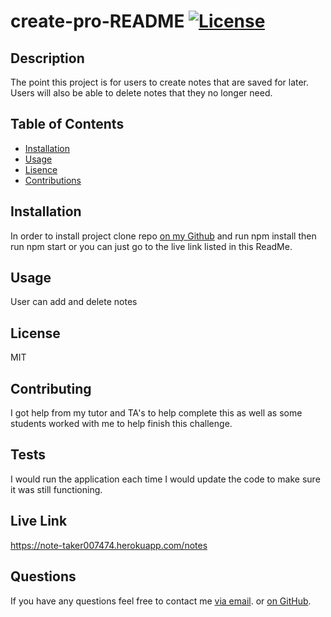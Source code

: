 # create-pro-README [![License](https://img.shields.io/static/v1?label=License&message=MIT&color=blueviolet&style=for-the-badge)](https://opensource.org/licenses/MIT)
## Description
The point this project is for users to create notes that are saved for later. Users will also be able to delete notes that they no longer need.

## Table of Contents
- [Installation](#installation)
- [Usage](#usage)
- [Lisence](#lisence)
- [Contributions](#contributions)

## Installation
In order to install project clone repo [on my Github](https://github.com/vhivestate/note-taker) and run npm install then run npm start or you can just go to the live link listed in this ReadMe.

## Usage
User can add and delete notes

## License
MIT

## Contributing 
I got help from my tutor and TA's to help complete this as well as some students worked with me to help finish this challenge.

## Tests 
I would run the application each time I would update the code to make sure it was still functioning.

## Live Link
https://note-taker007474.herokuapp.com/notes

## Questions
 If you have any questions feel free to contact me [via email](mailto:garcia.valeria001@gmail.com). or [on GitHub](https://github.com/vhivestate).